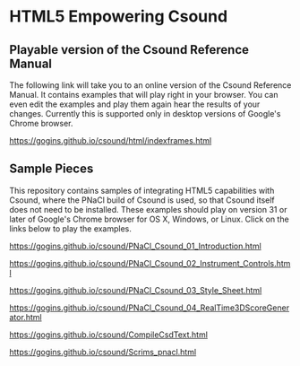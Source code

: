 # HTML5 Empowering Csound

## Playable version of the Csound Reference Manual

The following link will take you to an online version of the Csound Reference Manual. It contains examples that will play right in your browser. You can even edit the examples and play them again hear the results of your changes. Currently this is supported only in desktop versions of Google's Chrome browser.

https://gogins.github.io/csound/html/indexframes.html

## Sample Pieces

This repository contains samples of integrating HTML5 capabilities with Csound, where the PNaCl build of Csound is used, so that Csound itself does not need to be installed. These examples should play on version 31 or later of 
Google's Chrome browser for OS X, Windows, or Linux. Click on the links below to play the examples.

https://gogins.github.io/csound/PNaCl_Csound_01_Introduction.html

https://gogins.github.io/csound/PNaCl_Csound_02_Instrument_Controls.html

https://gogins.github.io/csound/PNaCl_Csound_03_Style_Sheet.html

https://gogins.github.io/csound/PNaCl_Csound_04_RealTime3DScoreGenerator.html

https://gogins.github.io/csound/CompileCsdText.html

https://gogins.github.io/csound/Scrims_pnacl.html
